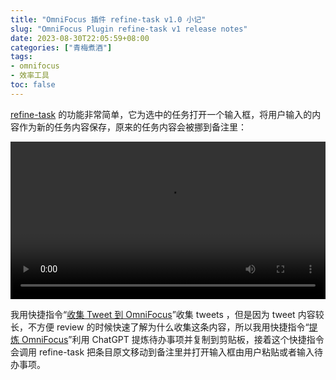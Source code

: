 ```yaml
---
title: "OmniFocus 插件 refine-task v1.0 小记"
slug: "OmniFocus Plugin refine-task v1 release notes"
date: 2023-08-30T22:05:59+08:00
categories: ["青梅煮酒"]
tags:
- omnifocus
- 效率工具
toc: false
---
```


[refine-task](https://github.com/xbot/omnifocus-plugin-refine-task) 的功能非常简单，它为选中的任务打开一个输入框，将用户输入的内容作为新的任务内容保存，原来的任务内容会被挪到备注里：

<video controls width="100%">
  <source src="https://raw.githubusercontent.com/xbot/image-hosting/master/blog/2023-08-30-22-04-08-Kapture 2023-08-30 at 19.33.05.mp4" type="video/mp4">
  Your browser does not support the video tag.
</video>

我用快捷指令“[收集 Tweet 到 OmniFocus](https://www.icloud.com/shortcuts/dd3a5d430a434d39aff4e3092e7abfee)”收集 tweets ，但是因为 tweet 内容较长，不方便 review 的时候快速了解为什么收集这条内容，所以我用快捷指令“[提炼 OmniFocus](https://www.icloud.com/shortcuts/899467b735304519aa4b26b8c7756433)”利用 ChatGPT 提炼待办事项并复制到剪贴板，接着这个快捷指令会调用 refine-task 把条目原文移动到备注里并打开输入框由用户粘贴或者输入待办事项。